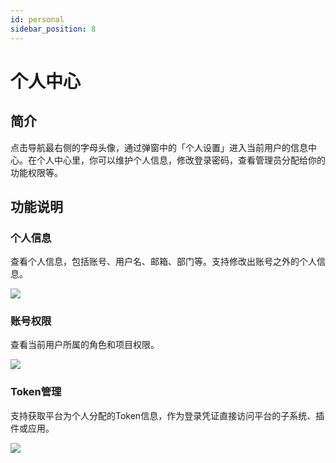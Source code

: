 ```yaml
---
id: personal
sidebar_position: 8
---
```


# 个人中心

## 简介[](#jian-jie)

点击导航最右侧的字母头像，通过弹窗中的「个人设置」进入当前用户的信息中心。在个人中心里，你可以维护个人信息，修改登录密码，查看管理员分配给你的功能权限等。


## 功能说明[](#gong-neng-shuo-ming)

### 个人信息[](#ge-ren-xin-xi)

查看个人信息，包括账号、用户名、邮箱、部门等。支持修改出账号之外的个人信息。

![](https://3953104361-files.gitbook.io/~/files/v0/b/gitbook-legacy-files/o/assets%2F-M2qbZInaXgdm8kkNosp%2F-MiPrZ_OQ6swdCnqtm4T%2F-MiPxX79VwsWd-JORA8G%2Fimage.png?alt=media&token=39879902-fcbb-4432-b9a5-f70915368497)


### 账号权限[](#zhang-hao-quan-xian)

查看当前用户所属的角色和项目权限。

![](https://3953104361-files.gitbook.io/~/files/v0/b/gitbook-legacy-files/o/assets%2F-M2qbZInaXgdm8kkNosp%2F-MiPrZ_OQ6swdCnqtm4T%2F-MiPxxxMco1Xfxz44KwR%2Fimage.png?alt=media&token=35a54c78-848a-44c0-9d8d-e3f6505f6289)


### Token管理[](#token-guan-li)

支持获取平台为个人分配的Token信息，作为登录凭证直接访问平台的子系统、插件或应用。

![](https://3953104361-files.gitbook.io/~/files/v0/b/gitbook-legacy-files/o/assets%2F-M2qbZInaXgdm8kkNosp%2F-MiPrZ_OQ6swdCnqtm4T%2F-MiPy1GOXt7ygZWfOm4U%2Fimage.png?alt=media&token=f2c28ae0-0184-4be1-88f0-fdd7fcf3b68e)

